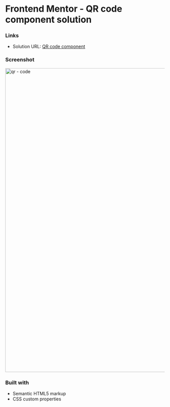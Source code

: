 # Frontend Mentor - QR code component solution

### Links

- Solution URL: [QR code component](https://niharikajo.github.io/qr-code-component-frontendmentor/)

### Screenshot

<img width="957" alt="qr - code" src="https://user-images.githubusercontent.com/89737890/232289702-52419a8f-5631-4157-99a7-8c3ef2675fba.png">

### Built with

- Semantic HTML5 markup
- CSS custom properties

